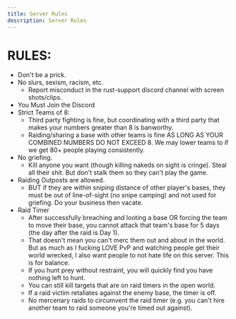 ```yaml
---
title: Server Rules
description: Server Rules
---
```



# RULES:

- Don't be a prick.
- No slurs, sexism, racism, etc.
  - Report misconduct in the rust-support discord channel with screen shots/clips.
- You Must Join the Discord
- Strict Teams of 8:
  - Third party fighting is fine, but coordinating with a third party that makes your numbers greater than 8 is banworthy.
  - Raiding/sharing a base with other teams is fine AS LONG AS YOUR COMBINED NUMBERS DO NOT EXCEED 8. We may lower teams to if we get 80+ people playing consistently.
- No griefing.
  - Kill anyone you want (though killing nakeds on sight is cringe). Steal all their shit. But don't stalk them so they can't play the game.
- Raiding Outposts are allowed.
  -  BUT if they are within sniping distance of other player's bases, they must be out of line-of-sight (no snipe camping) and not used for griefing. Do your business then vacate.
- Raid Timer
  - After successfully breaching and looting a base OR forcing the team to move their base, you cannot attack that team's base for 5 days (the day after the raid is Day 1).
  - That doesn't mean you can't merc them out and about in the world. But as much as I fucking LOVE PvP and watching people get their world wrecked, I also want people to not hate life on this server. This is for balance.
  - If you hunt prey without restraint, you will quickly find you have nothing left to hunt.
  - You can still kill targets that are on raid timers in the open world.
  - If a raid victim retaliates against the enemy base, the timer is off.
  - No mercenary raids to circumvent the raid timer (e.g. you can't hire another team to raid someone you're timed out against).